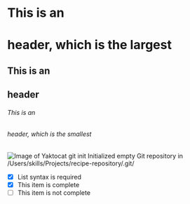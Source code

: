 # This is an <h1> header, which is the largest
## This is an <h2> header
###### This is an <h6> header, which is the smallest
  ![Image of Yaktocat](https://octodex.github.com/images/yaktocat.png)
git init Initialized empty Git repository in /Users/skills/Projects/recipe-repository/.git/
- [x] List syntax is required
- [x] This item is complete
- [ ] This item is not complete
